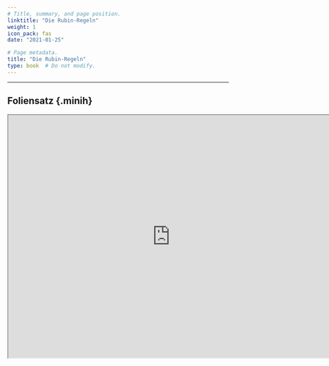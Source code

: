 ```yaml
---
# Title, summary, and page position.
linktitle: "Die Rubin-Regeln"
weight: 1
icon_pack: fas
date: "2021-01-25"

# Page metadata.
title: "Die Rubin-Regeln"
type: book  # Do not modify.
---
```


<style>
code{
  color: #2a7792;
}
.hljs{
  font-size: 16px
}
.minih{
  font-size: 1px;
  margin: 0px 0px 0px 0px;
}

.highlight {
    position: relative;
}
.highlight pre {
    padding: 15px;
}
.highlight-copy-btn {
    position: absolute;
    top: 7px;
    right: 7px;
    border: 0;
    border-radius: 4px;
    padding: 5px;
    font-size: 0.7em;
    line-height: 1.8;
    color: #fff;
    background-color: #777;
    min-width: 55px;
    text-align: center;
}
.highlight-copy-btn:hover {
    background-color: #666;
}
</style>

---



## Foliensatz {.minih}


<iframe src="https://drive.google.com/file/d/1PxXfFsJq1uND15IazdHGY3SREbA9TWY4/preview" width="736" height="552" allow="autoplay"></iframe>


<style>
h1 {color: #2a7792;}
</style>
